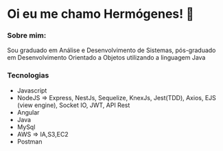 # Oi eu me chamo Hermógenes! :dart:
 
### Sobre mim:
<p>Sou graduado em Análise e Desenvolvimento de Sistemas, pós-graduado em Desenvolvimento Orientado a Objetos utilizando a linguagem Java
 
### Tecnologias
<ul>
  <li>Javascript</li>
  <li>NodeJS => Express, NestJs, Sequelize, KnexJs, Jest(TDD), Axios, EJS (view engine), Socket IO, JWT, API Rest</li>
  <li>Angular</li>
  <li>Java</li>
  <li>MySql</li>
  <li>AWS => IA,S3,EC2 </li>
  <li>Postman</li>
</ul>
